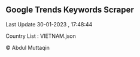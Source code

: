 

## Google Trends Keywords Scraper 
 
Last Update 30-01-2023 , 17:48:44

Country List :
VIETNAM.json



© Abdul Muttaqin 
